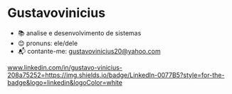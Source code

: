 # Gustavovinicius

- 📚 analise e desenvolvimento de sistemas
- 😊 pronuns: ele/dele
- 📬 contante-me: gustavovinicius20@yahoo.com

www.linkedin.com/in/gustavo-vinicius-208a75252=https://img.shields.io/badge/LinkedIn-0077B5?style=for-the-badge&logo=linkedin&logoColor=white









  
